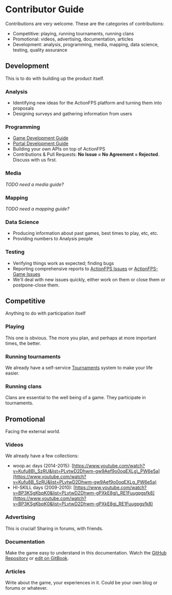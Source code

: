 # Contributor Guide

Contributions are very welcome. These are the categories of contributions:

* Competitive: playing, running tournaments, running clans
* Promotional: videos, advertising, documentation, articles
* Development: analysis, programming, media, mapping, data science, testing, quality assurance

## Development

This is to do with building up the product itself.

### Analysis

* Identifying new ideas for the ActionFPS platform and turning them into proposals
* Designing surveys and gathering information from users

### Programming

* [Game Development Guide](//game-development-guide.md)
* [Portal Development Guide](//portal-development-guide.md)
* Building your own APIs on top of ActionFPS
* Contributions & Pull Requests: **No Issue = No Agreement = Rejected**. Discuss with us first.

### Media

_TODO need a media guide?_

### Mapping

_TODO need a mapping guide?_

### Data Science

* Producing information about past games, best times to play, etc, etc. 
* Providing numbers to Analysis people

### Testing

* Verifying things work as expected; finding bugs
* Reporting comprehensive reports to [ActionFPS Issues](#) or [ActionFPS-Game Issues](#)
* We'll deal with new issues quickly, either work on them or close them or postpone-close them.

## Competitive

Anything to do with participation itself

### Playing

This one is obvious. The more you plan, and perhaps at more important times, the better.

### Running tournaments

We already have a self-service [Tournaments](//tournaments.md) system to make your life easier.

### Running clans

Clans are essential to the well being of a game. They participate in tournaments.

## Promotional

Facing the external world.

### Videos

We already have a few collections:

* woop.ac days \(2014-2015\): [https://www.youtube.com/watch?v=Kufu8B\_SzRU&list=PLvtwD2Dhwm-gw9Aef9o0oqEXLg\_PW6e5a](https://www.youtube.com/watch?v=Kufu8B_SzRU&list=PLvtwD2Dhwm-gw9Aef9o0oqEXLg_PW6e5a)
* HI-SKILL days \(2009-2010\): [https://www.youtube.com/watch?v=BP3KSgKbpK0&list=PLvtwD2Dhwm-gPXkE8gj\_RE1Fuugpgsfk8](https://www.youtube.com/watch?v=BP3KSgKbpK0&list=PLvtwD2Dhwm-gPXkE8gj_RE1Fuugpgsfk8)

### Advertising

This is crucial! Sharing in forums, with friends.

### Documentation

Make the game easy to understand in this documentation. Watch the [GitHub Repository](https://github.com/ActionFPS/ActionFPS-Book) or [edit on GitBook](https://www.gitbook.com/book/actionfps/book/edit).

### Articles

Write about the game, your experiences in it. Could be your own blog or forums or whatever.

